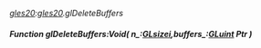 _[gles20](../../modules/gles20/gles20-module.md):[gles20](../../modules/gles20/gles20-module.md).glDeleteBuffers_
##### Function glDeleteBuffers:Void( n_:[GLsizei](../../modules/gles20/gles20-glsizei.md),buffers_:[GLuint](../../modules/gles20/gles20-gluint.md) Ptr )
